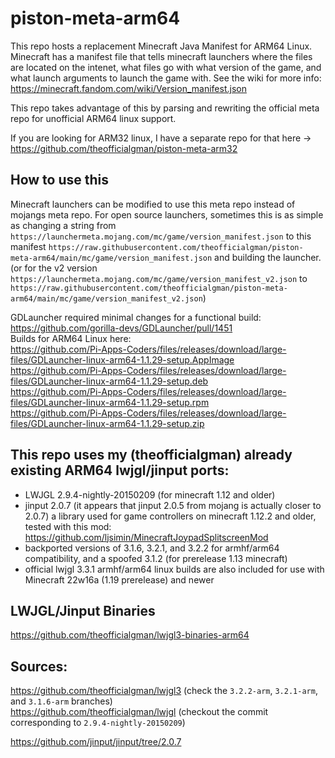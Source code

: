 # piston-meta-arm64

This repo hosts a replacement Minecraft Java Manifest for ARM64 Linux.
Minecraft has a manifest file that tells minecraft launchers where the files are located on the intenet, what files go with what version of the game, and what launch arguments to launch the game with.
See the wiki for more info: https://minecraft.fandom.com/wiki/Version_manifest.json

This repo takes advantage of this by parsing and rewriting the official meta repo for unofficial ARM64 linux support.

If you are looking for ARM32 linux, I have a separate repo for that here -> https://github.com/theofficialgman/piston-meta-arm32

## How to use this

Minecraft launchers can be modified to use this meta repo instead of mojangs meta repo. For open source launchers, sometimes this is as simple as changing a string from `https://launchermeta.mojang.com/mc/game/version_manifest.json` to this manifest `https://raw.githubusercontent.com/theofficialgman/piston-meta-arm64/main/mc/game/version_manifest.json` and building the launcher.
(or for the v2 version `https://launchermeta.mojang.com/mc/game/version_manifest_v2.json` to `https://raw.githubusercontent.com/theofficialgman/piston-meta-arm64/main/mc/game/version_manifest_v2.json`)

GDLauncher required minimal changes for a functional build: https://github.com/gorilla-devs/GDLauncher/pull/1451<br>
Builds for ARM64 Linux here: <br>
https://github.com/Pi-Apps-Coders/files/releases/download/large-files/GDLauncher-linux-arm64-1.1.29-setup.AppImage<br>
https://github.com/Pi-Apps-Coders/files/releases/download/large-files/GDLauncher-linux-arm64-1.1.29-setup.deb<br>
https://github.com/Pi-Apps-Coders/files/releases/download/large-files/GDLauncher-linux-arm64-1.1.29-setup.rpm<br>
https://github.com/Pi-Apps-Coders/files/releases/download/large-files/GDLauncher-linux-arm64-1.1.29-setup.zip<br>

## This repo uses my (theofficialgman) already existing ARM64 lwjgl/jinput ports:
- LWJGL 2.9.4-nightly-20150209 (for minecraft 1.12 and older)<br>
- jinput 2.0.7 (it appears that jinput 2.0.5 from mojang is actually closer to 2.0.7) a library used for game controllers on minecraft 1.12.2 and older, tested with this mod: https://github.com/ljsimin/MinecraftJoypadSplitscreenMod<br>
- backported versions of 3.1.6, 3.2.1, and 3.2.2 for armhf/arm64 compatibility, and a spoofed 3.1.2 (for prerelease 1.13 minecraft)<br>
- official lwjgl 3.3.1 armhf/arm64 linux builds are also included for use with Minecraft 22w16a (1.19 prerelease) and newer<br>

## LWJGL/Jinput Binaries

https://github.com/theofficialgman/lwjgl3-binaries-arm64<br>

## Sources:

https://github.com/theofficialgman/lwjgl3 (check the `3.2.2-arm`, `3.2.1-arm`, and `3.1.6-arm` branches)<br>
https://github.com/theofficialgman/lwjgl (checkout the commit corresponding to `2.9.4-nightly-20150209`)<br>

https://github.com/jinput/jinput/tree/2.0.7<br>
